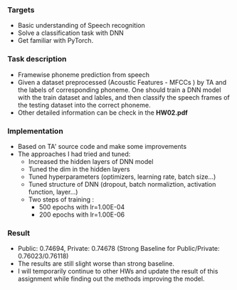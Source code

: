 ### Targets 
  * Basic understanding of Speech recognition
  * Solve a classification task with DNN
  * Get familiar with PyTorch.
### Task description
* Framewise phoneme prediction from speech
* Given a dataset preprocessed (Acoustic Features - MFCCs ) by TA and the labels of corresponding phoneme.
One should train a DNN model with the train dataset and lables, and then classify the speech frames of the testing dataset into the correct phoneme.
* Other detailed information can be check in the **HW02.pdf**
### Implementation
* Based on TA' source code and make some improvements
* The approaches I had tried and tuned:
  * Increased the hidden layers of DNN model
  * Tuned the dim in the hidden layers
  * Tuned hyperparameters (optimizers, learning rate, batch size...)
  * Tuned structure of DNN (dropout, batch normaliztion, activation function, layer...)
  * Two steps of training :
    *  500 epochs with lr=1.00E-04
    *  200 epochs with lr=1.00E-06
### Result
* Public: 0.74694, Private: 0.74678 (Strong Baseline for Public/Private: 0.76023/0.76118)
* The results are still slight worse than strong baseline. 
* I will temporarily continue to other HWs and update the result of this assignment while finding out the methods improving the model. 
